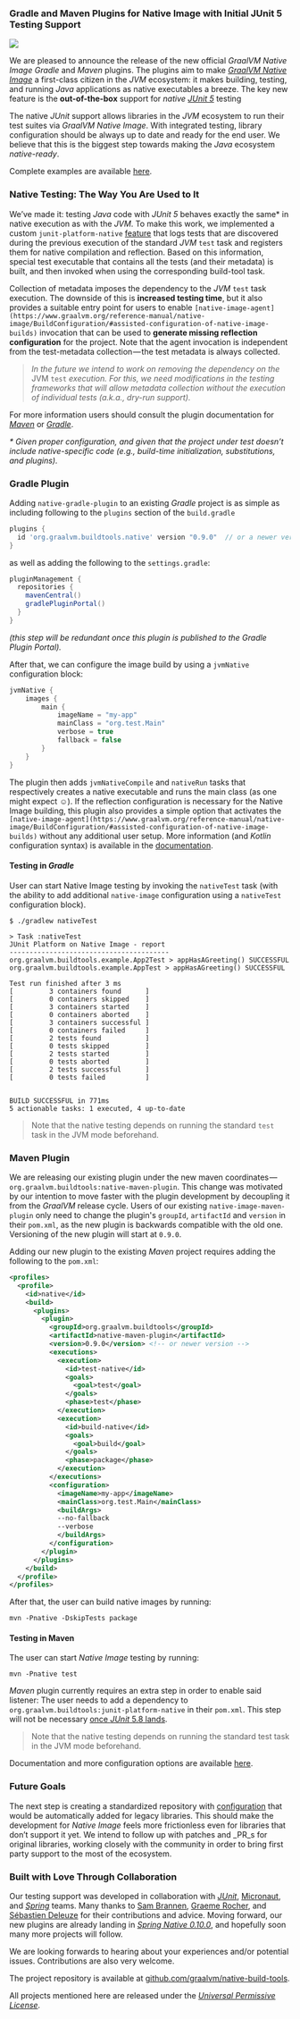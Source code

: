 
### Gradle and Maven Plugins for Native Image with Initial JUnit 5 Testing Support

![](https://cdn-images-1.medium.com/max/800/1*xyDPne0XE1sK69i4wyHC6Q.png)


We are pleased to announce the release of the new official _GraalVM Native Image_ _Gradle_ and _Maven_ plugins. The plugins aim to make [_GraalVM Native Image_](https://www.graalvm.org/reference-manual/native-image/) a first-class citizen in the _JVM_ ecosystem: it makes building, testing, and running _Java_ applications as native executables a breeze. The key new feature is the **out-of-the-box** support for _native_ [_JUnit 5_](https://junit.org/junit5/)  testing

The native _JUnit_ support allows libraries in the _JVM_ ecosystem to run their test suites via _GraalVM Native Image_. With integrated testing, library configuration should be always up to date and ready for the end user. We believe that this is the biggest step towards making the _Java_ ecosystem _native-ready_.

Complete examples are available [here](https://github.com/graalvm/native-build-tools/blob/master/samples/README.md).

### Native Testing: The Way You Are Used to It

We’ve made it: testing _Java_ code with _JUnit 5_ behaves exactly the same* in native execution as with the _JVM_. To make this work, we implemented a custom `junit-platform-native` [feature](https://github.com/graalvm/native-build-tools/tree/master/common/junit-platform-native) that logs tests that are discovered during the previous execution of the standard _JVM_ `test` task and registers them for native compilation and reflection. Based on this information, special test executable that contains all the tests (and their metadata) is built, and then invoked when using the corresponding build-tool task.

Collection of metadata imposes the dependency to the _JVM_ `test` task execution. The downside of this is **increased testing time**, but it also provides a suitable entry point for users to enable `[native-image-agent](https://www.graalvm.org/reference-manual/native-image/BuildConfiguration/#assisted-configuration-of-native-image-builds)` invocation that can be used to **generate missing reflection configuration** for the project. Note that the agent invocation is independent from the test-metadata collection — the test metadata is always collected.

> _In the future we intend to work on removing the dependency on the_ JVM `test` _execution. For this, we need modifications in the testing frameworks that will allow metadata collection without the execution of individual tests (a.k.a., dry-run support)._

For more information users should consult the plugin documentation for [_Maven_](https://github.com/graalvm/native-build-tools/blob/master/native-maven-plugin/README.md) or [_Gradle_](https://github.com/graalvm/native-build-tools/blob/master/native-gradle-plugin/README.md).

_* Given proper configuration, and given that the project under test doesn’t include native-specific code (e.g., build-time initialization, substitutions, and plugins)._

###

### Gradle Plugin

Adding `native-gradle-plugin` to an existing _Gradle_ project is as simple as including following to the `plugins` section of the `build.gradle`
```groovy
plugins {
  id 'org.graalvm.buildtools.native' version "0.9.0"  // or a newer version
}
```
as well as adding the following to the `settings.gradle`:
```groovy
pluginManagement {
  repositories {
    mavenCentral()
    gradlePluginPortal()
  }
}
```
_(this step will be redundant once this plugin is published to the Gradle Plugin Portal)._

After that, we can configure the image build by using a `jvmNative` configuration block:

```groovy
jvmNative {
    images {
        main {
            imageName = "my-app"
            mainClass = "org.test.Main"
            verbose = true
            fallback = false
        }
    }
}
```

The plugin then adds `jvmNativeCompile` and `nativeRun` tasks that respectively creates a native executable and runs the main class (as one might expect ☺). If the reflection configuration is necessary for the Native Image building, this plugin also provides a simple option that activates the `[native-image-agent](https://www.graalvm.org/reference-manual/native-image/BuildConfiguration/#assisted-configuration-of-native-image-builds)` without any additional user setup. More information (and _Kotlin_ configuration syntax) is available in the [documentation](https://github.com/graalvm/native-build-tools/blob/master/native-gradle-plugin/README.md).

#### Testing in _Gradle_

User can start Native Image testing by invoking the `nativeTest` task (with the ability to add additional `native-image` configuration using a `nativeTest` configuration block).
```shell
$ ./gradlew nativeTest

> Task :nativeTest
JUnit Platform on Native Image - report
----------------------------------------
org.graalvm.buildtools.example.App2Test > appHasAGreeting() SUCCESSFUL
org.graalvm.buildtools.example.AppTest > appHasAGreeting() SUCCESSFUL

Test run finished after 3 ms
[         3 containers found      ]
[         0 containers skipped    ]
[         3 containers started    ]
[         0 containers aborted    ]
[         3 containers successful ]
[         0 containers failed     ]
[         2 tests found           ]
[         0 tests skipped         ]
[         2 tests started         ]
[         0 tests aborted         ]
[         2 tests successful      ]
[         0 tests failed          ]


BUILD SUCCESSFUL in 771ms
5 actionable tasks: 1 executed, 4 up-to-date
```

> Note that the native testing depends on running the standard `test` task in the JVM mode beforehand.


### Maven Plugin

We are releasing our existing plugin under the new maven coordinates — `org.graalvm.buildtools:native-maven-plugin`. This change was motivated by our intention to move faster with the plugin development by decoupling it from the _GraalVM_ release cycle. Users of our existing `native-image-maven-plugin` only need to change the plugin's `groupId`, `artifactId` and `version` in their `pom.xml`, as the new plugin is backwards compatible with the old one. Versioning of the new plugin will start at `0.9.0`.

Adding our new plugin to the existing _Maven_ project requires adding the following to the `pom.xml`:
```xml
<profiles>
  <profile>
    <id>native</id>
    <build>
      <plugins>
        <plugin>
          <groupId>org.graalvm.buildtools</groupId>
          <artifactId>native-maven-plugin</artifactId>
          <version>0.9.0</version> <!-- or newer version -->
          <executions>
            <execution>
              <id>test-native</id>
              <goals>
                <goal>test</goal>
              </goals>
              <phase>test</phase>
            </execution>
            <execution>
              <id>build-native</id>
              <goals>
                <goal>build</goal>
              </goals>
              <phase>package</phase>
            </execution>
          </executions>
          <configuration>
            <imageName>my-app</imageName>
            <mainClass>org.test.Main</mainClass>
            <buildArgs>
            --no-fallback
            --verbose
            </buildArgs>
          </configuration>
        </plugin>
      </plugins>
    </build>
  </profile>
</profiles>
```
After that, the user can build native images by running:
```shell
mvn -Pnative -DskipTests package
```
#### Testing in Maven

The user can start _Native Image_ testing by running:
```shell
mvn -Pnative test
```

_Maven_ plugin currently requires an extra step in order to enable said listener: The user needs to add a dependency to `org.graalvm.buildtools:junit-platform-native` in their `pom.xml`. This step will not be necessary [once _JUnit_ 5.8 lands](https://github.com/junit-team/junit5/issues/2619).

> Note that the native testing depends on running the standard test task in the JVM mode beforehand.

Documentation and more configuration options are available [here](https://github.com/graalvm/native-build-tools/blob/master/native-maven-plugin/README.md).


### Future Goals

The next step is creating a standardized repository with [configuration](https://www.graalvm.org/reference-manual/native-image/BuildConfiguration/) that would be automatically added for legacy libraries. This should make the development for _Native Image_ feels more frictionless even for libraries that don’t support it yet. We intend to follow up with patches and _PR_s for original libraries, working closely with the community in order to bring first party support to the most of the ecosystem.


### Built with Love Through Collaboration

Our testing support was developed in collaboration with [_JUnit_](https://junit.org/junit5/ "https://junit.org/junit5/"), [Micronaut](https://micronaut.io/), and [_Spring_](https://spring.io/ "https://spring.io/") teams. Many thanks to [Sam Brannen](https://twitter.com/sam_brannen), [Graeme Rocher](https://twitter.com/graemerocher), and [Sébastien Deleuze](https://twitter.com/sdeleuze) for their contributions and advice. Moving forward, our new plugins are already landing in [_Spring Native 0.10.0_](https://github.com/spring-projects-experimental/spring-native), and hopefully soon many more projects will follow.

We are looking forwards to hearing about your experiences and/or potential issues. Contributions are also very welcome.

The project repository is available at [github.com/graalvm/native-build-tools](https://github.com/graalvm/native-build-tools/).

All projects mentioned here are released under the [_Universal Permissive License_](https://www.oracle.com/downloads/licenses/upl-license1.html).
